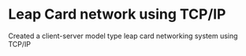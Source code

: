 # Leap Card network using TCP/IP
 Created a client-server model type leap card networking system using TCP/IP
